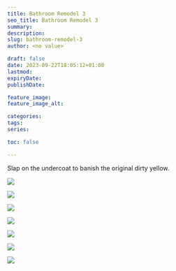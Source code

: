 ```yaml
---
title: Bathroom Remodel 3
seo_title: Bathroom Remodel 3
summary:
description:
slug: bathroom-remodel-3
author: <no value>

draft: false
date: 2023-09-22T18:05:12+01:00
lastmod:
expiryDate:
publishDate:

feature_image:
feature_image_alt:

categories:
tags:
series:

toc: false

---
```

Slap on the undercoat to banish the original dirty yellow. 

![](/images/0272.jpeg)

![](/images/0273.jpeg)

![](/images/0274.jpeg)


![](/images/0276.jpeg)

![](/images/0277.jpeg)


![](/images/0279.jpeg)

![](/images/0281.jpeg)

